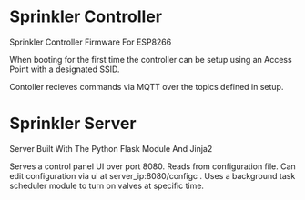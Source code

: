 # Sprinkler Controller
Sprinkler Controller Firmware For ESP8266

When booting for the first time the controller can be
setup using an Access Point with a designated SSID.

Contoller recieves commands via MQTT over the topics defined in setup.


# Sprinkler Server
Server Built With The Python Flask Module And Jinja2

Serves a control panel UI over port 8080.
Reads from configuration file.
Can edit configuration via ui at server_ip:8080/configc .
Uses a background task scheduler module to turn on valves at specific time.
